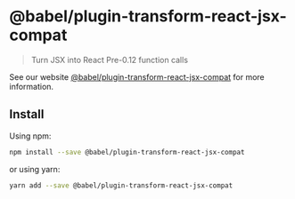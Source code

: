 # @babel/plugin-transform-react-jsx-compat

> Turn JSX into React Pre-0.12 function calls

See our website [@babel/plugin-transform-react-jsx-compat](https://babeljs.io/docs/en/next/babel-plugin-transform-react-jsx-compat.html) for more information.

## Install

Using npm:

```sh
npm install --save @babel/plugin-transform-react-jsx-compat
```

or using yarn:

```sh
yarn add --save @babel/plugin-transform-react-jsx-compat
```
